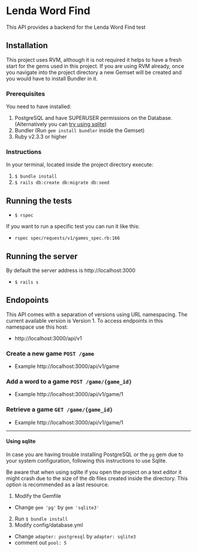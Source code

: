 # Lenda Word Find

This API provides a backend for the Lenda Word Find test

## Installation

This project uses RVM, although it is not required it helps to have a fresh start for the gems used in this project. If you are using RVM already, once you navigate into the project directory a new Gemset will be created and you would have to install Bundler in it.

### Prerequisites
You need to have installed:
1. PostgreSQL and have SUPERUSER permissions on the Database.
(Alternatively you can [try using sqlite]())
2. Bundler (Run `gem install bundler` inside the Gemset)
3. Ruby v2.3.3 or higher

### Instructions
In your terminal, located inside the project directory execute:
1. `$ bundle install`
2. `$ rails db:create db:migrate db:seed`

## Running the tests
* `$ rspec`

If you want to run a specific test you can run it like this:
* `rspec spec/requests/v1/games_spec.rb:166`

## Running the server
By default the server address is http://localhost:3000

* `$ rails s`

## Endopoints
This API comes with a separation of versions using URL namespacing.
The current available version is Version 1. To access endpoints in this namespace use this host:

* http://localhost:3000/api/v1

### Create a new game `POST /game`

* Example http://localhost:3000/api/v1/game

### Add a word to a game `POST /game/{game_id}`

* Example http://localhost:3000/api/v1/game/1

### Retrieve a game `GET /game/{game_id}`

* Example http://localhost:3000/api/v1/game/1

-----

#### Using sqlite
In case you are having trouble installing PostgreSQL or the `pg` gem due to your system configuration, following this instructions to use Sqlite.


Be aware that when using sqlite if you open the project on a text editor it might crash due to the size of the db files created inside the directory. This option is recommended as a last resource.

1. Modify the Gemfile
 * Change `gem 'pg'` by `gem 'sqlite3'`
2. Run `$ bundle install`
2. Modify config/database.yml
 * Change `adapter: postgresql` by `adapter: sqlite3`
 * comment out `pool: 5`
